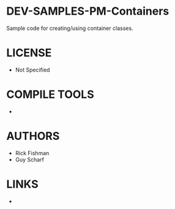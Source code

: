 DEV-SAMPLES-PM-Containers
=========================

Sample code for creating/using container classes.

LICENSE
===============
* Not Specified

COMPILE TOOLS
===============
* 
 
AUTHORS
===============
* Rick Fishman
* Guy Scharf

LINKS
===============
* 
